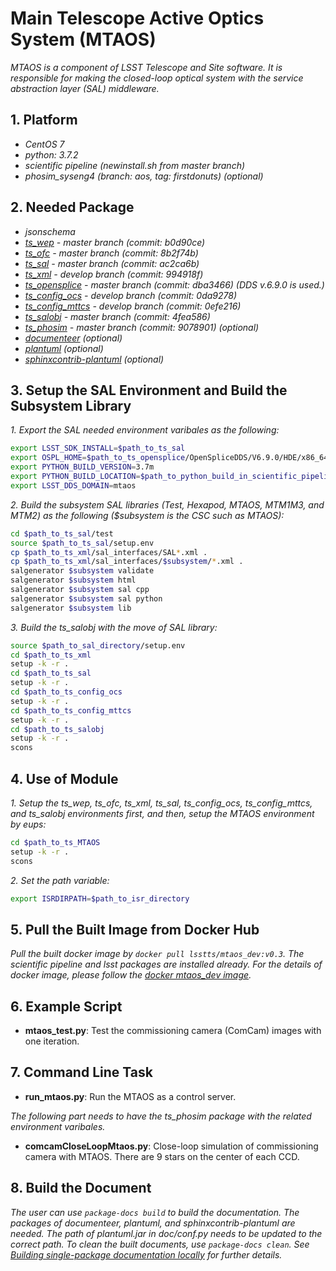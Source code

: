 # Main Telescope Active Optics System (MTAOS)

*MTAOS is a component of LSST Telescope and Site software. It is responsible for making the closed-loop optical system with the service abstraction layer (SAL) middleware.*

## 1. Platform

- *CentOS 7*
- *python: 3.7.2*
- *scientific pipeline (newinstall.sh from master branch)*
- *phosim_syseng4 (branch: aos, tag: firstdonuts) (optional)*

## 2. Needed Package

- *jsonschema*
- *[ts_wep](https://github.com/lsst-ts/ts_wep) - master branch (commit: b0d90ce)*
- *[ts_ofc](https://github.com/lsst-ts/ts_ofc) - master branch (commit: 8b2f74b)*
- *[ts_sal](https://github.com/lsst-ts/ts_sal) - master branch (commit: ac2ca6b)*
- *[ts_xml](https://github.com/lsst-ts/ts_xml) - develop branch (commit: 994918f)*
- *[ts_opensplice](https://github.com/lsst-ts/ts_opensplice) - master branch (commit: dba3466) (DDS v.6.9.0 is used.)*
- *[ts_config_ocs](https://github.com/lsst-ts/ts_config_ocs) - develop branch (commit: 0da9278)*
- *[ts_config_mttcs](https://github.com/lsst-ts/ts_config_mttcs) - develop branch (commit: 0efe216)*
- *[ts_salobj](https://github.com/lsst-ts/ts_salobj) - master branch (commit: 4fea586)*
- *[ts_phosim](https://github.com/lsst-ts/ts_phosim) - master branch (commit: 9078901) (optional)*
- *[documenteer](https://github.com/lsst-sqre/documenteer) (optional)*
- *[plantuml](http://plantuml.com) (optional)*
- *[sphinxcontrib-plantuml](https://pypi.org/project/sphinxcontrib-plantuml/) (optional)*

## 3. Setup the SAL Environment and Build the Subsystem Library

*1. Export the SAL needed environment varibales as the following:*

```bash
export LSST_SDK_INSTALL=$path_to_ts_sal
export OSPL_HOME=$path_to_ts_opensplice/OpenSpliceDDS/V6.9.0/HDE/x86_64.linux-debug
export PYTHON_BUILD_VERSION=3.7m
export PYTHON_BUILD_LOCATION=$path_to_python_build_in_scientific_pipeline
export LSST_DDS_DOMAIN=mtaos
```

*2. Build the subsystem SAL libraries (Test, Hexapod, MTAOS, MTM1M3, and MTM2) as the following ($subsystem is the CSC such as MTAOS):*

```bash
cd $path_to_ts_sal/test
source $path_to_ts_sal/setup.env
cp $path_to_ts_xml/sal_interfaces/SAL*.xml .
cp $path_to_ts_xml/sal_interfaces/$subsystem/*.xml .
salgenerator $subsystem validate
salgenerator $subsystem html
salgenerator $subsystem sal cpp
salgenerator $subsystem sal python
salgenerator $subsystem lib
```

*3. Build the ts_salobj with the move of SAL library:*

```bash
source $path_to_sal_directory/setup.env
cd $path_to_ts_xml
setup -k -r .
cd $path_to_ts_sal
setup -k -r .
cd $path_to_ts_config_ocs
setup -k -r .
cd $path_to_ts_config_mttcs
setup -k -r .
cd $path_to_ts_salobj
setup -k -r .
scons
```

## 4. Use of Module

*1. Setup the ts_wep, ts_ofc, ts_xml, ts_sal, ts_config_ocs, ts_config_mttcs, and ts_salobj environments first, and then, setup the MTAOS environment by eups:*

```bash
cd $path_to_ts_MTAOS
setup -k -r .
scons
```

*2. Set the path variable:*

```bash
export ISRDIRPATH=$path_to_isr_directory
```

## 5. Pull the Built Image from Docker Hub

*Pull the built docker image by `docker pull lsstts/mtaos_dev:v0.3`. The scientific pipeline and lsst packages are installed already. For the details of docker image, please follow the [docker mtaos_dev image](https://hub.docker.com/r/lsstts/mtaos_dev).*

## 6. Example Script

- **mtaos_test.py**: Test the commissioning camera (ComCam) images with one iteration.

## 7. Command Line Task

- **run_mtaos.py**: Run the MTAOS as a control server.

*The following part needs to have the ts_phosim package with the related environment varibales.*

- **comcamCloseLoopMtaos.py**: Close-loop simulation of commissioning camera with MTAOS. There are 9 stars on the center of each CCD.

## 8. Build the Document

*The user can use `package-docs build` to build the documentation. The packages of documenteer, plantuml, and sphinxcontrib-plantuml are needed. The path of plantuml.jar in doc/conf.py needs to be updated to the correct path. To clean the built documents, use `package-docs clean`. See [Building single-package documentation locally](https://developer.lsst.io/stack/building-single-package-docs.html) for further details.*

